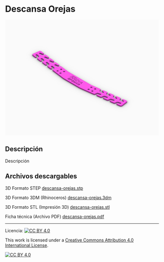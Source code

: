 # Descansa Orejas

![Descansa Orejas](/descansa-orejas/images/descansa-orejas-1.jpg)

## Descripción

Descripción

## Archivos descargables

3D Formato STEP 
[descansa-orejas.stp](https://github.com/josemagr95/covid-innovarauco/raw/master/descansa-orejas/cad/step/descansa-orejas.stp)

3D Formato 3DM (Rhinoceros) 
[descansa-orejas.3dm](https://github.com/josemagr95/covid-innovarauco/raw/master/descansa-orejas/cad/3dm/descansa-orejas.3dm)

3D Formato STL (Impresión 3D) 
[descansa-orejas.stl](https://github.com/josemagr95/covid-innovarauco/raw/master/descansa-orejas/cad/stl/descansa-orejas.stl)

Ficha técnica (Archivo PDF) 
[descansa-orejas.pdf](https://github.com/josemagr95/covid-innovarauco/raw/master/descansa-orejas/docs/descansa-orejas.pdf)  

***

Licencia: [![CC BY 4.0][cc-by-shield]][cc-by]

This work is licensed under a [Creative Commons Attribution 4.0 International
License][cc-by].

[![CC BY 4.0][cc-by-image]][cc-by]

[cc-by]: http://creativecommons.org/licenses/by/4.0/
[cc-by-image]: https://i.creativecommons.org/l/by/4.0/88x31.png
[cc-by-shield]: https://img.shields.io/badge/License-CC%20BY%204.0-lightgrey.svg